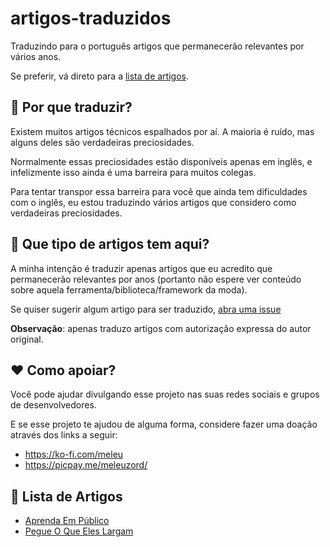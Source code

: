 # artigos-traduzidos

Traduzindo para o português artigos que permanecerão relevantes por vários anos.

Se preferir, vá direto para a [lista de artigos](#-lista-de-artigos).


## 🤷 Por que traduzir?

Existem muitos artigos técnicos espalhados por aí. A maioria é ruído, mas alguns deles são verdadeiras preciosidades.

Normalmente essas preciosidades estão disponíveis apenas em inglês, e infelizmente isso ainda é uma barreira para muitos colegas.

Para tentar transpor essa barreira para você que ainda tem dificuldades com o inglês, eu estou traduzindo vários artigos que considero como verdadeiras preciosidades.


## 🤔 Que tipo de artigos tem aqui?

A minha intenção é traduzir apenas artigos que eu acredito que permanecerão relevantes por anos (portanto não espere ver conteúdo sobre aquela ferramenta/biblioteca/framework da moda).

Se quiser sugerir algum artigo para ser traduzido, [abra uma issue](https://github.com/meleu/artigos-traduzidos/issues)

**Observação**: apenas traduzo artigos com autorização expressa do autor original.


## ❤️ Como apoiar?

Você pode ajudar divulgando esse projeto nas suas redes sociais e grupos de desenvolvedores.

E se esse projeto te ajudou de alguma forma, considere fazer uma doação através dos links a seguir:

- <https://ko-fi.com/meleu>
- <https://picpay.me/meleuzord/>


## 📃 Lista de Artigos

- [Aprenda Em Público](aprenda-em-publico)
- [Pegue O Que Eles Largam](pegue-o-que-eles-largam)

